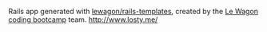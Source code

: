 Rails app generated with [lewagon/rails-templates](https://github.com/lewagon/rails-templates), created by the [Le Wagon coding bootcamp](https://www.lewagon.com) team.
http://www.losty.me/
